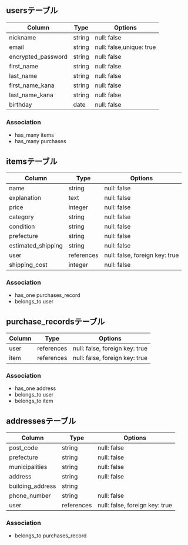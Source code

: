 ## usersテーブル
|Column|Type|Options|
|------|----|-------|
|nickname|string|null: false|
|email|string|null: false,unique: true|
|encrypted_password|string|null: false|
|first_name|string|null: false|
|last_name|string|null: false|
|first_name_kana|string|null: false|
|last_name_kana|string|null: false|
|birthday|date|null: false|

### Association
* has_many items
* has_many purchases

## itemsテーブル
|Column|Type|Options|
|------|----|-------|
|name|string|null: false|
|explanation|text|null: false|
|price|integer|null: false|
|category|string|null: false|
|condition|string|null: false|
|prefecture|string|null: false|
|estimated_shipping|string|null: false|
|user|references|null: false, foreign key: true|
|shipping_cost|integer|null: false|

### Association
* has_one purchases_record
* belongs_to user

## purchase_recordsテーブル
|Column|Type|Options|
|------|----|-------|
|user|references|null: false, foreign key: true|
|item|references|null: false, foreign key: true|

### Association
* has_one address
* belongs_to user
* belongs_to item

## addressesテーブル
|Column|Type|Options|
|------|----|-------|
|post_code|string|null: false|
|prefecture|string|null: false|
|municipalities|string|null: false|
|address|string|null: false|
|building_address|string||
|phone_number|string|null: false|
|user|references|null: false, foreign key: true|

### Association
* belongs_to purchases_record